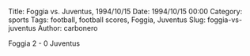Title: Foggia vs. Juventus, 1994/10/15
Date: 1994/10/15 00:00
Category: sports
Tags: football, football scores, Foggia, Juventus
Slug: foggia-vs-juventus
Author: carbonero


Foggia 2 - 0 Juventus
